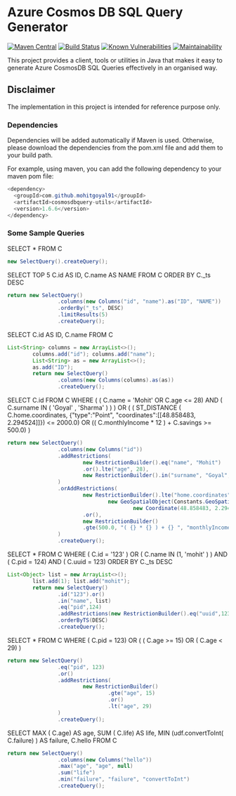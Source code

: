 # Azure Cosmos DB SQL Query Generator 
[![Maven Central](https://maven-badges.herokuapp.com/maven-central/com.github.mohitgoyal91/cosmosdbquery-utils/badge.svg)](https://maven-badges.herokuapp.com/maven-central/com.github.mohitgoyal91/cosmosdbquery-utils)
[![Build Status](https://api.travis-ci.org/mohitgoyal91/azure-cosmosdb-querybuilder-java.svg?branch=master)](https://travis-ci.org/mohitgoyal91/azure-cosmosdb-querybuilder-java)
[![Known Vulnerabilities](https://snyk.io/test/github/mohitgoyal91/azure-cosmosdb-querybuilder-java/badge.svg?targetFile=pom.xml)](https://snyk.io/test/github/mohitgoyal91/azure-cosmosdb-querybuilder-java?targetFile=pom.xml)
[![Maintainability](https://api.codeclimate.com/v1/badges/54843701459456c0588a/maintainability)](https://codeclimate.com/github/mohitgoyal91/azure-cosmosdb-querybuilder-java/maintainability)

This project provides a client, tools or utilities in Java that makes it easy to generate Azure CosmosDB SQL Queries effectively in an organised way. 

## Disclaimer
The implementation in this project is intended for reference purpose only. 

### Dependencies
Dependencies will be added automatically if Maven is used. Otherwise, please download the dependencies from the pom.xml file and add them to your build path. 

For example, using maven, you can add the following dependency to your maven pom file:
```java
<dependency>
  <groupId>com.github.mohitgoyal91</groupId>
  <artifactId>cosmosdbquery-utils</artifactId>
  <version>1.6.6</version>
</dependency>
```

### Some Sample Queries

SELECT * FROM C
```java
new SelectQuery().createQuery();
```

SELECT TOP 5 C.id AS ID, C.name AS NAME FROM C ORDER BY C._ts DESC
```java
return new SelectQuery()
                .columns(new Columns("id", "name").as("ID", "NAME"))
                .orderBy("_ts", DESC)
                .limitResults(5)
                .createQuery();
```

SELECT C.id AS ID, C.name FROM C
```java
List<String> columns = new ArrayList<>();
        columns.add("id"); columns.add("name");
        List<String> as = new ArrayList<>();
        as.add("ID");
        return new SelectQuery()
                .columns(new Columns(columns).as(as))
                .createQuery();
```

SELECT C.id FROM C WHERE ( ( C.name = 'Mohit' OR C.age <= 28) AND ( C.surname IN ( 'Goyal' , 'Sharma' ) ) ) OR ( ( ST_DISTANCE ( C.home.coordinates, {"type":"Point", "coordinates":[[48.858483, 2.294524]]}) <= 2000.0) OR (( C.monthlyIncome * 12 ) + C.savings >= 500.0) )
```java
return new SelectQuery()
                .columns(new Columns("id"))
                .addRestrictions(
                        new RestrictionBuilder().eq("name", "Mohit")
                        .or().lte("age", 28),
                        new RestrictionBuilder().in("surname", "Goyal", "Sharma")
                )
                .orAddRestrictions(
                        new RestrictionBuilder().lte("home.coordinates",
                                new GeoSpatialObject(Constants.GeoSpatialTypes.POINT,
                                        new Coordinate(48.858483, 2.294524)), 2000.0)
                        .or(),
                        new RestrictionBuilder()
                        .gte(500.0, "( {} * {} ) + {} ", "monthlyIncome", 12, "savings")
                )
                .createQuery();
```

SELECT * FROM C WHERE ( C.id = '123' ) OR ( C.name IN (1, 'mohit' ) ) AND ( C.pid = 124) AND ( C.uuid = 123) ORDER BY C._ts DESC
```java
List<Object> list = new ArrayList<>();
        list.add(1); list.add("mohit");
        return new SelectQuery()
                .id("123").or()
                .in("name", list)
                .eq("pid",124)
                .addRestrictions(new RestrictionBuilder().eq("uuid",123))
                .orderByTS(DESC)
                .createQuery();
```

SELECT * FROM C WHERE ( C.pid = 123) OR ( ( C.age >= 15) OR ( C.age < 29) )
```java
return new SelectQuery()
                .eq("pid", 123)
                .or()
                .addRestrictions(
                        new RestrictionBuilder()
                                .gte("age", 15)
                                .or()
                                .lt("age", 29)
                )
                .createQuery();
```

SELECT MAX ( C.age) AS age, SUM ( C.life) AS life, MIN (udf.convertToInt( C.failure) ) AS failure, C.hello FROM C
```java
return new SelectQuery()
                .columns(new Columns("hello"))
                .max("age", "age", null)
                .sum("life")
                .min("failure", "failure", "convertToInt")
                .createQuery();
```
